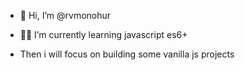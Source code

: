 - 👋 Hi, I’m @rvmonohur

- 👨‍💻 I’m currently learning javascript es6+

- Then i will focus on building some vanilla js projects
